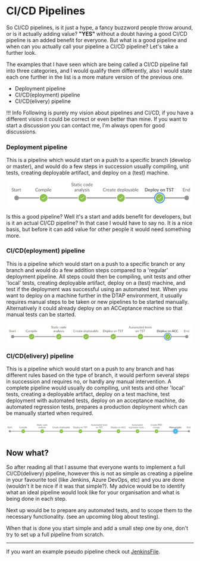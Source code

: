 # CI/CD Pipelines

So CI/CD pipelines, is it just a hype, a fancy buzzword people throw around, or is it actually adding value? **"YES"** 
without a doubt having a good CI/CD pipeline is an added benefit for everyone. But what is a good pipeline
and when can you actually call your pipeline a CI/CD pipeline? Let's take a further look.

The examples that I have seen which are being called a CI/CD pipeline fall into three categories, and 
I would qualify them differently, also I would state each one further in the list is a more mature
version of the previous one.

- Deployment pipeline
- CI/CD(eployment) pipeline
- CI/CD(elivery) pipeline

!!! Info
    Following is purely my vision about pipelines and CI/CD, if you have a different vision it could be correct or even
    better than mine. If you want to start a discussion you can contact me, I'm always open for good discussions.

### Deployment pipeline

This is a pipeline which would start on a push to a specific branch (develop or master), and would do a few steps in 
succession usually compiling, unit tests, creating deployable artifact, and deploy on a (test) machine. 

![Deployment pipeline](build-pipeline.PNG)

Is this a good pipeline? Well it's a start and adds benefit for developers, but is it an actual CI/CD pipeline? In that 
case I would have to say no. It is a nice basis, but before it can add value for other people it would need something 
more.

### CI/CD(eployment) pipeline

This is a pipeline which would start on a push to a specific branch or any branch and would do a few addition steps 
compared to a 'regular' deployment pipeline. All steps could then be compiling, unit tests and other 'local' tests, creating 
deployable artifact, deploy on a (test) machine, and test if the deployment was successful using an automated test. When 
you want to deploy on a machine further in the DTAP environment, it usually requires manual steps to be taken or new pipelines 
to be started manually. Alternatively it could already deploy on an ACCeptance machine so that manual tests can be started.

![CI/CD(eployment)](cicdeployment.PNG)

### CI/CD(elivery) pipeline

This is a pipeline which would start on a push to any branch and has different rules based on the type of branch, it would 
perform several steps in succession and requires no, or hardly any manual intervention. A complete pipeline would usually 
do compiling, unit tests and other 'local' tests, creating a deployable artifact, deploy on a test machine, test deployment 
with automated tests, deploy on an acceptance machine, do automated regression tests, prepares a production deployment
which can be manually started when required. 

![CI/CD(elivery)](cicdelivery.PNG)

## Now what?

So after reading all that I assume that everyone wants to implement a full CI/CD(delivery) pipeline, however this is not
as simple as creating a pipeline in your favourite tool (like Jenkins, Azure DevOps, etc) and you are done (wouldn't it
be nice if it was that simple?). My advice would be to identify what an ideal pipeline would look like for your organisation
and what is being done in each step.

Next up would be to prepare any automated tests, and to scope them to the necessary functionality. (see an upcoming blog 
about testing). 

When that is done you start simple and add a small step one by one, don't try to set up a full pipeline from scratch.

----

If you want an example pseudo pipeline check out [JenkinsFile](Jenkinsfile).